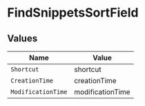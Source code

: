 # FindSnippetsSortField


## Values

| Name               | Value              |
| ------------------ | ------------------ |
| `Shortcut`         | shortcut           |
| `CreationTime`     | creationTime       |
| `ModificationTime` | modificationTime   |
